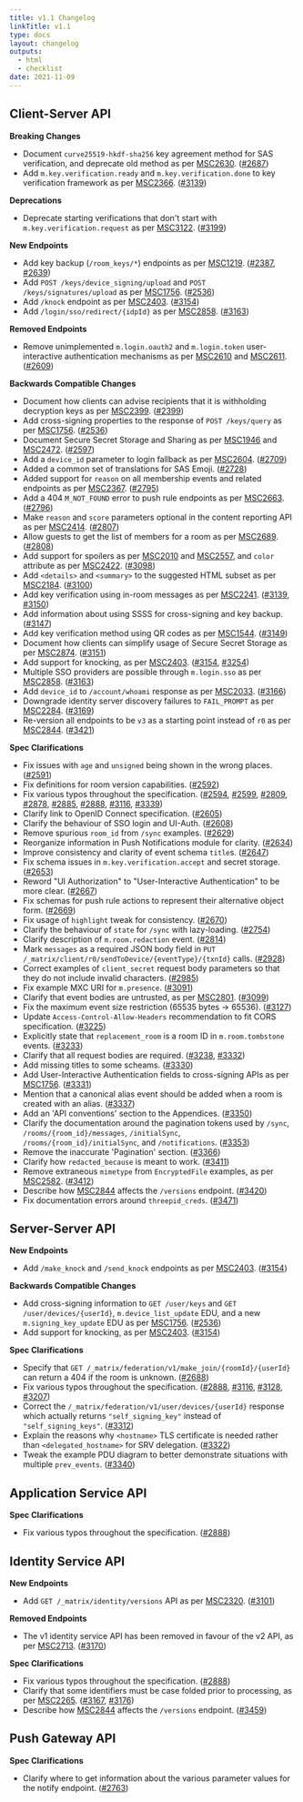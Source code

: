 ```yaml
---
title: v1.1 Changelog
linkTitle: v1.1
type: docs
layout: changelog
outputs:
  - html
  - checklist
date: 2021-11-09
---
```


## Client-Server API


<strong>Breaking Changes</strong>


- Document `curve25519-hkdf-sha256` key agreement method for SAS verification, and deprecate old method as per [MSC2630](https://github.com/matrix-org/matrix-doc/pull/2630). ([#2687](https://github.com/matrix-org/matrix-doc/issues/2687))
- Add `m.key.verification.ready` and `m.key.verification.done` to key verification framework as per [MSC2366](https://github.com/matrix-org/matrix-doc/pull/2366). ([#3139](https://github.com/matrix-org/matrix-doc/issues/3139))


<strong>Deprecations</strong>


- Deprecate starting verifications that don't start with `m.key.verification.request` as per [MSC3122](https://github.com/matrix-org/matrix-doc/pull/3122). ([#3199](https://github.com/matrix-org/matrix-doc/issues/3199))


<strong>New Endpoints</strong>


- Add key backup (`/room_keys/*`) endpoints as per [MSC1219](https://github.com/matrix-org/matrix-doc/pull/1219). ([#2387](https://github.com/matrix-org/matrix-doc/issues/2387), [#2639](https://github.com/matrix-org/matrix-doc/issues/2639))
- Add `POST /keys/device_signing/upload` and `POST /keys/signatures/upload` as per [MSC1756](https://github.com/matrix-org/matrix-doc/pull/1756). ([#2536](https://github.com/matrix-org/matrix-doc/issues/2536))
- Add `/knock` endpoint as per [MSC2403](https://github.com/matrix-org/matrix-doc/pull/2403). ([#3154](https://github.com/matrix-org/matrix-doc/issues/3154))
- Add `/login/sso/redirect/{idpId}` as per [MSC2858](https://github.com/matrix-org/matrix-doc/pull/2858). ([#3163](https://github.com/matrix-org/matrix-doc/issues/3163))


<strong>Removed Endpoints</strong>


- Remove unimplemented `m.login.oauth2` and `m.login.token` user-interactive authentication mechanisms as per [MSC2610](https://github.com/matrix-org/matrix-doc/pull/2610) and [MSC2611](https://github.com/matrix-org/matrix-doc/pull/2611). ([#2609](https://github.com/matrix-org/matrix-doc/issues/2609))


<strong>Backwards Compatible Changes</strong>


- Document how clients can advise recipients that it is withholding decryption keys as per [MSC2399](https://github.com/matrix-org/matrix-doc/pull/2399). ([#2399](https://github.com/matrix-org/matrix-doc/issues/2399))
- Add cross-signing properties to the response of `POST /keys/query` as per [MSC1756](https://github.com/matrix-org/matrix-doc/pull/1756). ([#2536](https://github.com/matrix-org/matrix-doc/issues/2536))
- Document Secure Secret Storage and Sharing as per [MSC1946](https://github.com/matrix-org/matrix-doc/pull/1946) and [MSC2472](https://github.com/matrix-org/matrix-doc/pull/2472). ([#2597](https://github.com/matrix-org/matrix-doc/issues/2597))
- Add a `device_id` parameter to login fallback as per [MSC2604](https://github.com/matrix-org/matrix-doc/pull/2604). ([#2709](https://github.com/matrix-org/matrix-doc/issues/2709))
- Added a common set of translations for SAS Emoji. ([#2728](https://github.com/matrix-org/matrix-doc/issues/2728))
- Added support for `reason` on all membership events and related endpoints as per [MSC2367](https://github.com/matrix-org/matrix-doc/pull/2367). ([#2795](https://github.com/matrix-org/matrix-doc/issues/2795))
- Add a 404 `M_NOT_FOUND` error to push rule endpoints as per [MSC2663](https://github.com/matrix-org/matrix-doc/pull/2663). ([#2796](https://github.com/matrix-org/matrix-doc/issues/2796))
- Make `reason` and `score` parameters optional in the content reporting API as per [MSC2414](https://github.com/matrix-org/matrix-doc/pull/2414). ([#2807](https://github.com/matrix-org/matrix-doc/issues/2807))
- Allow guests to get the list of members for a room as per [MSC2689](https://github.com/matrix-org/matrix-doc/pull/2689). ([#2808](https://github.com/matrix-org/matrix-doc/issues/2808))
- Add support for spoilers as per [MSC2010](https://github.com/matrix-org/matrix-doc/pull/2010) and [MSC2557](https://github.com/matrix-org/matrix-doc/pull/2557), and `color` attribute as per [MSC2422](https://github.com/matrix-org/matrix-doc/pull/2422). ([#3098](https://github.com/matrix-org/matrix-doc/issues/3098))
- Add `<details>` and `<summary>` to the suggested HTML subset as per [MSC2184](https://github.com/matrix-org/matrix-doc/pull/2184). ([#3100](https://github.com/matrix-org/matrix-doc/issues/3100))
- Add key verification using in-room messages as per [MSC2241](https://github.com/matrix-org/matrix-doc/pull/2241). ([#3139](https://github.com/matrix-org/matrix-doc/issues/3139), [#3150](https://github.com/matrix-org/matrix-doc/issues/3150))
- Add information about using SSSS for cross-signing and key backup. ([#3147](https://github.com/matrix-org/matrix-doc/issues/3147))
- Add key verification method using QR codes as per [MSC1544](https://github.com/matrix-org/matrix-doc/pull/1544). ([#3149](https://github.com/matrix-org/matrix-doc/issues/3149))
- Document how clients can simplify usage of Secure Secret Storage as per [MSC2874](https://github.com/matrix-org/matrix-doc/pull/2874). ([#3151](https://github.com/matrix-org/matrix-doc/issues/3151))
- Add support for knocking, as per [MSC2403](https://github.com/matrix-org/matrix-doc/pull/2403). ([#3154](https://github.com/matrix-org/matrix-doc/issues/3154), [#3254](https://github.com/matrix-org/matrix-doc/issues/3254))
- Multiple SSO providers are possible through `m.login.sso` as per [MSC2858](https://github.com/matrix-org/matrix-doc/pull/2858). ([#3163](https://github.com/matrix-org/matrix-doc/issues/3163))
- Add `device_id` to `/account/whoami` response as per [MSC2033](https://github.com/matrix-org/matrix-doc/pull/2033). ([#3166](https://github.com/matrix-org/matrix-doc/issues/3166))
- Downgrade identity server discovery failures to `FAIL_PROMPT` as per [MSC2284](https://github.com/matrix-org/matrix-doc/pull/2284). ([#3169](https://github.com/matrix-org/matrix-doc/issues/3169))
- Re-version all endpoints to be `v3` as a starting point instead of `r0` as per [MSC2844](https://github.com/matrix-org/matrix-doc/pull/2844). ([#3421](https://github.com/matrix-org/matrix-doc/issues/3421))


<strong>Spec Clarifications</strong>


- Fix issues with `age` and `unsigned` being shown in the wrong places. ([#2591](https://github.com/matrix-org/matrix-doc/issues/2591))
- Fix definitions for room version capabilities. ([#2592](https://github.com/matrix-org/matrix-doc/issues/2592))
- Fix various typos throughout the specification. ([#2594](https://github.com/matrix-org/matrix-doc/issues/2594), [#2599](https://github.com/matrix-org/matrix-doc/issues/2599), [#2809](https://github.com/matrix-org/matrix-doc/issues/2809), [#2878](https://github.com/matrix-org/matrix-doc/issues/2878), [#2885](https://github.com/matrix-org/matrix-doc/issues/2885), [#2888](https://github.com/matrix-org/matrix-doc/issues/2888), [#3116](https://github.com/matrix-org/matrix-doc/issues/3116), [#3339](https://github.com/matrix-org/matrix-doc/issues/3339))
- Clarify link to OpenID Connect specification. ([#2605](https://github.com/matrix-org/matrix-doc/issues/2605))
- Clarify the behaviour of SSO login and UI-Auth. ([#2608](https://github.com/matrix-org/matrix-doc/issues/2608))
- Remove spurious `room_id` from `/sync` examples. ([#2629](https://github.com/matrix-org/matrix-doc/issues/2629))
- Reorganize information in Push Notifications module for clarity. ([#2634](https://github.com/matrix-org/matrix-doc/issues/2634))
- Improve consistency and clarity of event schema `title`s. ([#2647](https://github.com/matrix-org/matrix-doc/issues/2647))
- Fix schema issues in `m.key.verification.accept` and secret storage. ([#2653](https://github.com/matrix-org/matrix-doc/issues/2653))
- Reword "UI Authorization" to "User-Interactive Authentication" to be more clear. ([#2667](https://github.com/matrix-org/matrix-doc/issues/2667))
- Fix schemas for push rule actions to represent their alternative object form. ([#2669](https://github.com/matrix-org/matrix-doc/issues/2669))
- Fix usage of `highlight` tweak for consistency. ([#2670](https://github.com/matrix-org/matrix-doc/issues/2670))
- Clarify the behaviour of `state` for `/sync` with lazy-loading. ([#2754](https://github.com/matrix-org/matrix-doc/issues/2754))
- Clarify description of `m.room.redaction` event. ([#2814](https://github.com/matrix-org/matrix-doc/issues/2814))
- Mark `messages` as a required JSON body field in `PUT /_matrix/client/r0/sendToDevice/{eventType}/{txnId}` calls. ([#2928](https://github.com/matrix-org/matrix-doc/issues/2928))
- Correct examples of `client_secret` request body parameters so that they do not include invalid characters. ([#2985](https://github.com/matrix-org/matrix-doc/issues/2985))
- Fix example MXC URI for `m.presence`. ([#3091](https://github.com/matrix-org/matrix-doc/issues/3091))
- Clarify that event bodies are untrusted, as per [MSC2801](https://github.com/matrix-org/matrix-doc/pull/2801). ([#3099](https://github.com/matrix-org/matrix-doc/issues/3099))
- Fix the maximum event size restriction (65535 bytes -> 65536). ([#3127](https://github.com/matrix-org/matrix-doc/issues/3127))
- Update `Access-Control-Allow-Headers` recommendation to fit CORS specification. ([#3225](https://github.com/matrix-org/matrix-doc/issues/3225))
- Explicitly state that `replacement_room` is a room ID in `m.room.tombstone` events. ([#3233](https://github.com/matrix-org/matrix-doc/issues/3233))
- Clarify that all request bodies are required. ([#3238](https://github.com/matrix-org/matrix-doc/issues/3238), [#3332](https://github.com/matrix-org/matrix-doc/issues/3332))
- Add missing titles to some scheams. ([#3330](https://github.com/matrix-org/matrix-doc/issues/3330))
- Add User-Interactive Authentication fields to cross-signing APIs as per [MSC1756](https://github.com/matrix-org/matrix-doc/pull/1756). ([#3331](https://github.com/matrix-org/matrix-doc/issues/3331))
- Mention that a canonical alias event should be added when a room is created with an alias. ([#3337](https://github.com/matrix-org/matrix-doc/issues/3337))
- Add an 'API conventions' section to the Appendices. ([#3350](https://github.com/matrix-org/matrix-doc/issues/3350))
- Clarify the documentation around the pagination tokens used by `/sync`, `/rooms/{room_id}/messages`, `/initialSync`, `/rooms/{room_id}/initialSync`, and `/notifications`. ([#3353](https://github.com/matrix-org/matrix-doc/issues/3353))
- Remove the inaccurate 'Pagination' section. ([#3366](https://github.com/matrix-org/matrix-doc/issues/3366))
- Clarify how `redacted_because` is meant to work. ([#3411](https://github.com/matrix-org/matrix-doc/issues/3411))
- Remove extraneous `mimetype` from `EncryptedFile` examples, as per [MSC2582](https://github.com/matrix-org/matrix-doc/pull/2582). ([#3412](https://github.com/matrix-org/matrix-doc/issues/3412))
- Describe how [MSC2844](https://github.com/matrix-org/matrix-doc/pull/2844) affects the `/versions` endpoint. ([#3420](https://github.com/matrix-org/matrix-doc/issues/3420))
- Fix documentation errors around `threepid_creds`. ([#3471](https://github.com/matrix-org/matrix-doc/issues/3471))


## Server-Server API


<strong>New Endpoints</strong>


- Add `/make_knock` and `/send_knock` endpoints as per [MSC2403](https://github.com/matrix-org/matrix-doc/pull/2403). ([#3154](https://github.com/matrix-org/matrix-doc/issues/3154))


<strong>Backwards Compatible Changes</strong>


- Add cross-signing information to `GET /user/keys` and `GET /user/devices/{userId}`, `m.device_list_update` EDU, and a new `m.signing_key_update` EDU as per [MSC1756](https://github.com/matrix-org/matrix-doc/pull/1756). ([#2536](https://github.com/matrix-org/matrix-doc/issues/2536))
- Add support for knocking, as per [MSC2403](https://github.com/matrix-org/matrix-doc/pull/2403). ([#3154](https://github.com/matrix-org/matrix-doc/issues/3154))


<strong>Spec Clarifications</strong>


- Specify that `GET /_matrix/federation/v1/make_join/{roomId}/{userId}` can return a 404 if the room is unknown. ([#2688](https://github.com/matrix-org/matrix-doc/issues/2688))
- Fix various typos throughout the specification. ([#2888](https://github.com/matrix-org/matrix-doc/issues/2888), [#3116](https://github.com/matrix-org/matrix-doc/issues/3116), [#3128](https://github.com/matrix-org/matrix-doc/issues/3128), [#3207](https://github.com/matrix-org/matrix-doc/issues/3207))
- Correct the `/_matrix/federation/v1/user/devices/{userId}` response which actually returns `"self_signing_key"` instead of `"self_signing_keys"`. ([#3312](https://github.com/matrix-org/matrix-doc/issues/3312))
- Explain the reasons why `<hostname>` TLS certificate is needed rather than `<delegated_hostname>` for SRV delegation. ([#3322](https://github.com/matrix-org/matrix-doc/issues/3322))
- Tweak the example PDU diagram to better demonstrate situations with multiple `prev_events`. ([#3340](https://github.com/matrix-org/matrix-doc/issues/3340))


## Application Service API


<strong>Spec Clarifications</strong>


- Fix various typos throughout the specification. ([#2888](https://github.com/matrix-org/matrix-doc/issues/2888))


## Identity Service API


<strong>New Endpoints</strong>


- Add `GET /_matrix/identity/versions` API as per [MSC2320](https://github.com/matrix-org/matrix-doc/pull/2320). ([#3101](https://github.com/matrix-org/matrix-doc/issues/3101))


<strong>Removed Endpoints</strong>


- The v1 identity service API has been removed in favour of the v2 API, as per [MSC2713](https://github.com/matrix-org/matrix-doc/pull/2713). ([#3170](https://github.com/matrix-org/matrix-doc/issues/3170))


<strong>Spec Clarifications</strong>


- Fix various typos throughout the specification. ([#2888](https://github.com/matrix-org/matrix-doc/issues/2888))
- Clarify that some identifiers must be case folded prior to processing, as per [MSC2265](https://github.com/matrix-org/matrix-doc/pull/2265). ([#3167](https://github.com/matrix-org/matrix-doc/issues/3167), [#3176](https://github.com/matrix-org/matrix-doc/issues/3176))
- Describe how [MSC2844](https://github.com/matrix-org/matrix-doc/pull/2844) affects the `/versions` endpoint. ([#3459](https://github.com/matrix-org/matrix-doc/issues/3459))


## Push Gateway API


<strong>Spec Clarifications</strong>


- Clarify where to get information about the various parameter values for the notify endpoint. ([#2763](https://github.com/matrix-org/matrix-doc/issues/2763))

